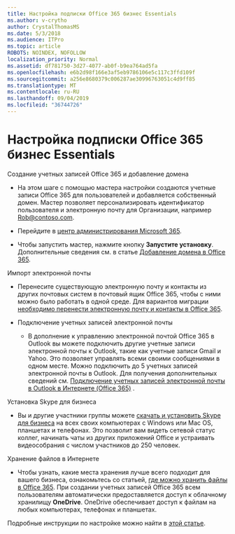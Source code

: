 ```yaml
---
title: Настройка подписки Office 365 бизнес Essentials
ms.author: v-crytho
author: CrystalThomasMS
ms.date: 5/3/2018
ms.audience: ITPro
ms.topic: article
ROBOTS: NOINDEX, NOFOLLOW
localization_priority: Normal
ms.assetid: df781750-3d27-4077-ab0f-b9ea764ad5fa
ms.openlocfilehash: e6b2d98f166e3af5eb9786106e5c117c3ffd109f
ms.sourcegitcommit: a256e8680379c006287ae30996763051c4d9ff85
ms.translationtype: MT
ms.contentlocale: ru-RU
ms.lasthandoff: 09/04/2019
ms.locfileid: "36744726"
---
```

# <a name="setting-up-your-o365-business-essentials-subscription"></a>Настройка подписки Office 365 бизнес Essentials

Создание учетных записей Office 365 и добавление домена
  
- На этом шаге с помощью мастера настройки создаются учетные записи Office 365 для пользователей и добавляется собственный домен. Мастер позволяет персонализировать идентификатор пользователя и электронную почту для Организации, например [Rob@contoso.com](mailto:rob@contoso.com).
    
- Перейдите в [центр администрирования Microsoft 365](https://login.partner.microsoftonline.cn/).
    
- Чтобы запустить мастер, нажмите кнопку **Запустите установку**. Дополнительные сведения см. в статье [Добавление домена в Office 365](https://docs.microsoft.com/office365/admin/setup/add-domain).
    
Импорт электронной почты
  
- Перенесите существующую электронную почту и контакты из других почтовых систем в почтовый ящик Office 365, чтобы с ними можно было работать в одной среде. Для вариантов миграции [необходимо перенести электронную почту и контакты в Office 365](https://docs.microsoft.com/office365/admin/setup/migrate-email-and-contacts-admin).
    
- Подключение учетных записей электронной почты
    
  - В дополнение к управлению электронной почтой Office 365 в Outlook вы можете подключить другие учетные записи электронной почты к Outlook, такие как учетные записи Gmail и Yahoo. Это позволяет управлять всеми своими сообщениями в одном месте. Можно подключить до 5 учетных записей электронной почты в Outlook. Для получения дополнительных сведений см. [Подключение учетных записей электронной почты в Outlook в Интернете (Office 365)](https://support.office.com/Article/Connect-email-accounts-in-Outlook-on-the-web-Office-365-d7012ff0-924f-4f78-8aca-c3912d886c4d) . 
    
Установка Skype для бизнеса
  
- Вы и другие участники группы можете [скачать и установить Skype для бизнеса](https://support.office.com/Article/download-and-install-Skype-for-Business-8a0d4da8-9d58-44f9-9759-5c8f340cb3fb) на всех своих компьютерах с Windows или Mac OS, планшетах и телефонах. Это позволит вам видеть сетевой статус коллег, начинать чаты из других приложений Office и устраивать видеособрания с числом участников до 250 человек. 
    
Хранение файлов в Интернете
  
- Чтобы узнать, какие места хранения лучше всего подходит для вашего бизнеса, ознакомьтесь со статьей, [где можно хранить файлы в Office 365](https://support.office.com/article/c7c20284-bc94-47f4-9728-d28e9daf0790.aspx). При создании учетных записей Office 365 всем пользователям автоматически предоставляется доступ к облачному хранилищу **OneDrive**. OneDrive обеспечивает доступ к файлам на любых компьютерах, телефонах и планшетах. 
    
Подробные инструкции по настройке можно найти в [этой статье](https://docs.microsoft.com/office365/admin/setup/setup).
  

